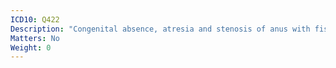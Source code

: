 ```yaml
---
ICD10: Q422
Description: "Congenital absence, atresia and stenosis of anus with fistula"
Matters: No
Weight: 0
---
```

